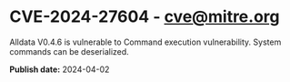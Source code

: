 # CVE-2024-27604 - cve@mitre.org

Alldata V0.4.6 is vulnerable to Command execution vulnerability. System commands can be deserialized.

**Publish date:** 2024-04-02
